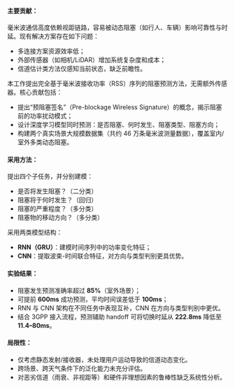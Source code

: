 #### 主要贡献：

毫米波通信高度依赖视距链路，容易被动态阻塞（如行人、车辆）影响可靠性与时延。现有解决方案存在如下问题：

- 多连接方案资源效率低；
- 外部传感器（如相机/LiDAR）增加系统复杂度和成本；
- 信道估计类方法仅感知当前状态，缺乏前瞻性。

本工作提出完全基于毫米波接收功率（RSS）序列的阻塞预测方法，无需额外传感器。核心贡献包括：

- 提出“预阻塞签名”（Pre-blockage Wireless Signature）的概念，揭示阻塞前的功率扰动模式；
- 设计深度学习模型同时预测：是否阻塞、何时发生、阻塞类型、阻塞方向；
- 构建两个真实场景大规模数据集（共约 46 万条毫米波测量数据），覆盖室内/室外多类动态阻塞。

#### 采用方法：

提出四个子任务，并分别建模：

- 是否将发生阻塞？（二分类）
- 阻塞将于何时发生？（回归）
- 阻塞的严重程度？（多分类）
- 阻塞物的移动方向？（多分类）

采用两类模型结构：

- <strong>RNN（GRU）</strong>：建模时间序列中的功率变化特征；
- <strong>CNN</strong>：提取波束-时间联合特征，对方向与类型判别更具优势。

#### 实验结果：

- 阻塞发生预测准确率超过 <strong>85%</strong>（室外场景）；
- 可提前 <strong>600ms</strong> 成功预测，平均时间误差低于 <strong>100ms</strong>；
- RNN 与 CNN 架构在不同任务中表现互补，CNN 在方向与类型判别中更优。
- 结合 3GPP 接入流程，预测辅助 handoff 可将切换时延从 <strong>222.8ms</strong> 降低至 <strong>11.4–80ms</strong>。

#### 局限性：

- 仅考虑静态发射/接收器，未处理用户运动导致的信道动态变化。
- 跨场景、跨天气条件下的泛化能力未充分评估。
- 对恶劣信道（雨衰、非视距等）和硬件非理想因素的鲁棒性缺乏系统性分析。